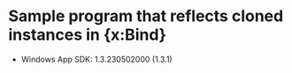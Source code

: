# Sample program that reflects cloned instances in {x:Bind}

- Windows App SDK: 1.3.230502000 (1.3.1)